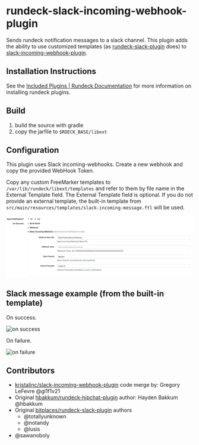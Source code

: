 rundeck-slack-incoming-webhook-plugin
======================

Sends rundeck notification messages to a slack channel.  This plugin adds the ability to use customized templates (as [rundeck-slack-plugin](https://github.com/bitplaces/rundeck-slack-plugin) does) to [slack-incoming-webhook-plugin](https://github.com/rundeck-plugins/slack-incoming-webhook-plugin).

Installation Instructions
-------------------------

See the [Included Plugins | Rundeck Documentation](http://rundeck.org/docs/plugins-user-guide/installing.html#included-plugins "Included Plugins") for more information on installing rundeck plugins.

## Build

1. build the source with gradle
2. copy the jarfile to `$RDECK_BASE/libext`


## Configuration
This plugin uses Slack incoming-webhooks. Create a new webhook and copy the provided WebHook Token.

Copy any custom FreeMarker templates to `/var/lib/rundeck/libext/templates` and refer to them by file name in the External Template field. The External Template field is optional. If you do not provide an external template, the built-in template from `src/main/resources/templates/slack-incoming-message.ftl` will be used.

![configuration](config.png)


## Slack message example (from the built-in template)

On success.

![on success](on_success.png)

On failure.

![on failure](on_failure.png)

## Contributors
*  [kristalinc/slack-incoming-webhook-plugin](https://github.com/kristalinc/slack-incoming-webhook-plugin) code merge by: Gregory LeFevre @gl1f1v21
*  Original [hbakkum/rundeck-hipchat-plugin](https://github.com/hbakkum/rundeck-hipchat-plugin) author: Hayden Bakkum @hbakkum
*  Original [bitplaces/rundeck-slack-plugin](https://github.com/bitplaces/rundeck-slack-plugin) authors
    *  @totallyunknown
    *  @notandy
    *  @lusis
*  @sawanoboly
